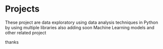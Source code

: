 # Projects

These project are data exploratory using data analysis techniques in Python by using multiple libraries also adding soon Machine Learning models and other related project 

thanks 
